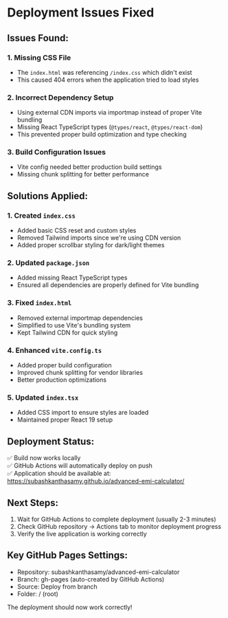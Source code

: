# Deployment Issues Fixed

## Issues Found:

### 1. **Missing CSS File**
- The `index.html` was referencing `/index.css` which didn't exist
- This caused 404 errors when the application tried to load styles

### 2. **Incorrect Dependency Setup**
- Using external CDN imports via importmap instead of proper Vite bundling
- Missing React TypeScript types (`@types/react`, `@types/react-dom`)
- This prevented proper build optimization and type checking

### 3. **Build Configuration Issues**
- Vite config needed better production build settings
- Missing chunk splitting for better performance

## Solutions Applied:

### 1. **Created `index.css`**
- Added basic CSS reset and custom styles
- Removed Tailwind imports since we're using CDN version
- Added proper scrollbar styling for dark/light themes

### 2. **Updated `package.json`**
- Added missing React TypeScript types
- Ensured all dependencies are properly defined for Vite bundling

### 3. **Fixed `index.html`**
- Removed external importmap dependencies
- Simplified to use Vite's bundling system
- Kept Tailwind CDN for quick styling

### 4. **Enhanced `vite.config.ts`**
- Added proper build configuration
- Improved chunk splitting for vendor libraries
- Better production optimizations

### 5. **Updated `index.tsx`**
- Added CSS import to ensure styles are loaded
- Maintained proper React 19 setup

## Deployment Status:
✅ Build now works locally  
✅ GitHub Actions will automatically deploy on push  
✅ Application should be available at: https://subashkanthasamy.github.io/advanced-emi-calculator/

## Next Steps:
1. Wait for GitHub Actions to complete deployment (usually 2-3 minutes)
2. Check GitHub repository → Actions tab to monitor deployment progress
3. Verify the live application is working correctly

## Key GitHub Pages Settings:
- Repository: subashkanthasamy/advanced-emi-calculator
- Branch: gh-pages (auto-created by GitHub Actions)
- Source: Deploy from branch
- Folder: / (root)

The deployment should now work correctly!
